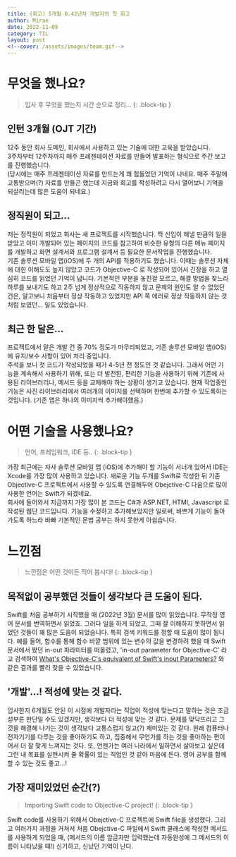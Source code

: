 ```yaml
---
title: (회고) 5개월 0.42년차 개발자의 첫 회고
author: Mirae
date: 2022-11-09
category: TIL
layout: post
<!--cover: /assets/images/team.gif-->
---
```


# 무엇을 했나요?
> 입사 후 무엇을 했는지 시간 순으로 정리...
{: .block-tip }

## 인턴 3개월 (OJT 기간)
12주 동안 회사 도메인, 회사에서 사용하고 있는 기술에 대한 교육을 받았습니다.  
3주차부터 12주차까지 매주 프레젠테이션 자료를 만들어 발표하는 형식으로 주간 보고를 진행했습니다.  
(당시에는 매주 프레젠테이션 자료를 만드는게 꽤 힘들었던 기억이 나네요. 매주 주말에 고통받으며(?) 자료를 만들곤 했는데 지금와 회고를 작성하려고 다시 열어보니 기억을 되살리는데 많은 도움이 되네요.) 

## 정직원이 되고...  
저는 정직원이 되었고 회사는 새 프로젝트를 시작했습니다. 딱 신입이 해낼 만큼의 일을 받았고 이미 개발되어 있는 페이지의 코드를 참고하여 비슷한 유형의 다른 메뉴 페이지를 개발하고 화면 설계서와 프로그램 설계서 등 필요한 문서작업을 진행했습니다.  
기존 솔루션 모바일 앱(iOS)에 두 개의 API를 적용하기도 했습니다. 이때는 솔루션 자체에 대한 이해도도 높지 않았고 코드가 Objective-C 로 작성되어 있어서 긴장을 하고 열심히 코드를 읽었던 기억이 납니다. 기본적인 부분을 놓친걸 모르고, 해결 방법을 찾느라 하루를 보내기도 하고 2주 넘게 정상적으로 작동하지 않고 문제의 원인도 알 수 없었던 건은, 알고보니 처음부터 정상 작동하고 있었지만 API 쪽 에러로 정상 작동하지 않는 것처럼 보였던... 일도 있었습니다. 

## 최근 한 달은...
프로젝트에서 맡은 개발 건 중 70% 정도가 마무리되었고, 기존 솔루션 모바일 앱(iOS)에 유지/보수 사항이 있어 처리 중입니다.  
주석을 보니 첫 코드가 작성되었을 때가 4-5년 전 정도인 것 같습니다. 그래서 어떤 기능을 계속해서 사용하기 위해, 또는 더 발전된, 편리한 기능을 사용하기 위해 기존에 사용된 라이브러리나, 메서드 등을 교체해야 하는 상황이 생기고 있습니다. 현재 작업중인 기능은 사진 라이브러리에서 여러개의 이미지를 선택하며 한번에 추가할 수 있도록하는 것입니다. (기존 앱은 하나의 이미지씩 추가해야했음.) 

# 어떤 기술을 사용했나요? 
> 언어, 프레임워크, IDE 등..
{: .block-tip }
  
가장 최근에는 자사 솔루션 모바일 앱 (iOS)에 추가해야 할 기능이 서너개 있어서 IDE는 Xcode를 가장 많이 사용하고 있습니다. 새로운 기능 두개를 Swift로 작성한 뒤 기존 Objective-C 프로젝트에서 사용할 수 있도록 연결해두어 Obejctive-C 다음으로 많이 사용한 언어는 Swift가 되겠네요.  
회사에 들어와서 지금까지 가장 많이 본 코드는 C#과 ASP.NET, HTMl, Javascript 로 작성된 웹단 코드입니다. 기능을  수정하고 추가해보았지만 일로써, 바쁘게 기능이 돌아가도록 하느라 바빠 기본적인 문법 공부는 하지 못한게 아쉽습니다. 

    
# 느낀점
> 느낀점은 어떤 것이든 적어 봅시다!
{: .block-tip }
  
## 목적없이 공부했던 것들이 생각보다 큰 도움이 된다.  
  
Swift를 처음 공부하기 시작했을 때 (2022년 3월) 문서를 많이 읽었습니다. 무작정 영어 문서를 번역하면서 읽었죠. 그러다 일을 하게 되었고, 그때 잘 이해하지 못하면서 읽었던 것들이 꽤 많은 도움이 되었습니다. 특히 검색 키워드를 정할 때 도움이 많이 됩니다. 예를 들어, 함수를 통해 함수 바깥 범위에 있는 변수의 값을 변경하려 했을 때 Swift 문서에서 봤던 in-out 파라미터를 떠올렸고, 'in-out parameter for Objective-C' 라고 검색하여 [What's Objective-C's equivalent of Swift's inout Parameters?](https://stackoverflow.com/questions/44920351/whats-objective-cs-equivalent-of-swifts-inout-parameters) 와 같은 결과를 빨리 찾을 수 있었습니다. 
  
  
## '개발'...! 적성에 맞는 것 같다. 
  
입사한지 6개월도 안된 이 시점에 개발자라는 직업이 적성에 맞는다고 말하는 것은 조금 섣부른 판단일 수도 있겠지만, 생각보다 더 적성에 맞는 것 같다. 문제를 맞닥뜨리고 그것을 해결해 나가는 것이 생각보다 고통스럽지 않고(?) 재미있는 것 같다. 원래 컴퓨터나 전자기기를 다루는 것을 좋아하기도 하고, 집중해서 무언가를 하는 것을 좋아하는 편이어서 더 잘 맞게 느껴지는 것다. 
또, 언젠가는 여러 나라에서 일하면서 살아보고 싶은데 그런 내 목표를 실현시켜 줄 확률이 있는 직업인 것 같아 마음에 든다. 영어 공부를 함께 할 수 있는 것도 좋고...!  
  

## 가장 재미있었던 순간(?)
> Importing Swift code to Objective-C project!
{: .block-tip }
  
Swift code를 사용하기 위해서 Obejctive-C 프로젝트에 Swift file을 생성했다. 그리고 여러가지 과정을 거쳐서 처음 Obejctive-C 파일에서 Swift 클래스에 작성한 메서드를 사용하게 되었을 때, (메서드의 이름 앞글자만 입력했는데 자동완성에 그 메서드의 이름이 나타났을 때!) 신기하고, 신났던 기억이 난다.  
